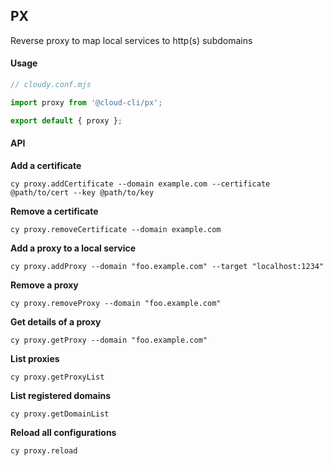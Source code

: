 ## PX

Reverse proxy to map local services to http(s) subdomains

#### Usage

```ts
// cloudy.conf.mjs

import proxy from '@cloud-cli/px';

export default { proxy };
```

#### API

**Add a certificate**

```
cy proxy.addCertificate --domain example.com --certificate @path/to/cert --key @path/to/key
```

**Remove a certificate**

```
cy proxy.removeCertificate --domain example.com
```

**Add a proxy to a local service**

```
cy proxy.addProxy --domain "foo.example.com" --target "localhost:1234"
```

**Remove a proxy**

```
cy proxy.removeProxy --domain "foo.example.com"
```

**Get details of a proxy**

```
cy proxy.getProxy --domain "foo.example.com"
```

**List proxies**

```
cy proxy.getProxyList
```

**List registered domains**

```
cy proxy.getDomainList
```

**Reload all configurations**

```
cy proxy.reload
```

